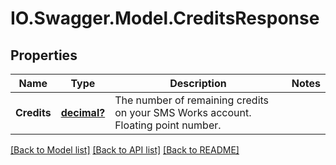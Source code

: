 # IO.Swagger.Model.CreditsResponse
## Properties

Name | Type | Description | Notes
------------ | ------------- | ------------- | -------------
**Credits** | [**decimal?**](BigDecimal.md) | The number of remaining credits on your SMS Works account. Floating point number. | 

[[Back to Model list]](../README.md#documentation-for-models) [[Back to API list]](../README.md#documentation-for-api-endpoints) [[Back to README]](../README.md)

